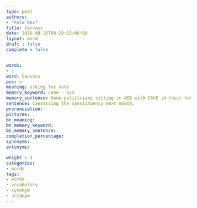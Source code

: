 ```yaml
---
type: post
authors:
- "Polo Dev"
title: Canvass
date: 2018-08-16T00:20:12+06:00
layout: word
draft : false
complete : false


words:
- c
word: Canvass
pos: v
meaning: asking for vote
memory_keyword: cane - ass
memory_sentence: Some politicians sitting on ASS with CANE in their hand were asking for vote in our country
sentence: Canvassing the constituency next month.
pronunciation:
pictures:
bn_meaning: 
bn_memory_keyword: 
bn_memory_sentence:
completion_percentage:
synonyms:
antonyms:

weight : 1
categories:
- words
tags:
- words
- vocabulary
- synonym
- antonym
---
```

